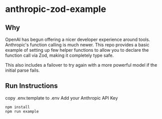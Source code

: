 # anthropic-zod-example

## Why
OpenAI has begun offering a nicer developer experience around tools. Anthropic's function calling is much newer. This repo provides a basic example of setting up few helper functions to allow you to declare the function call via Zod, making it completely type safe.

This also includes a failover to try again with a more powerful model if the initial parse fails.

## Run Instructions
copy .env.template to .env
Add your Anthropic API Key

```
npm install
npm run example
```